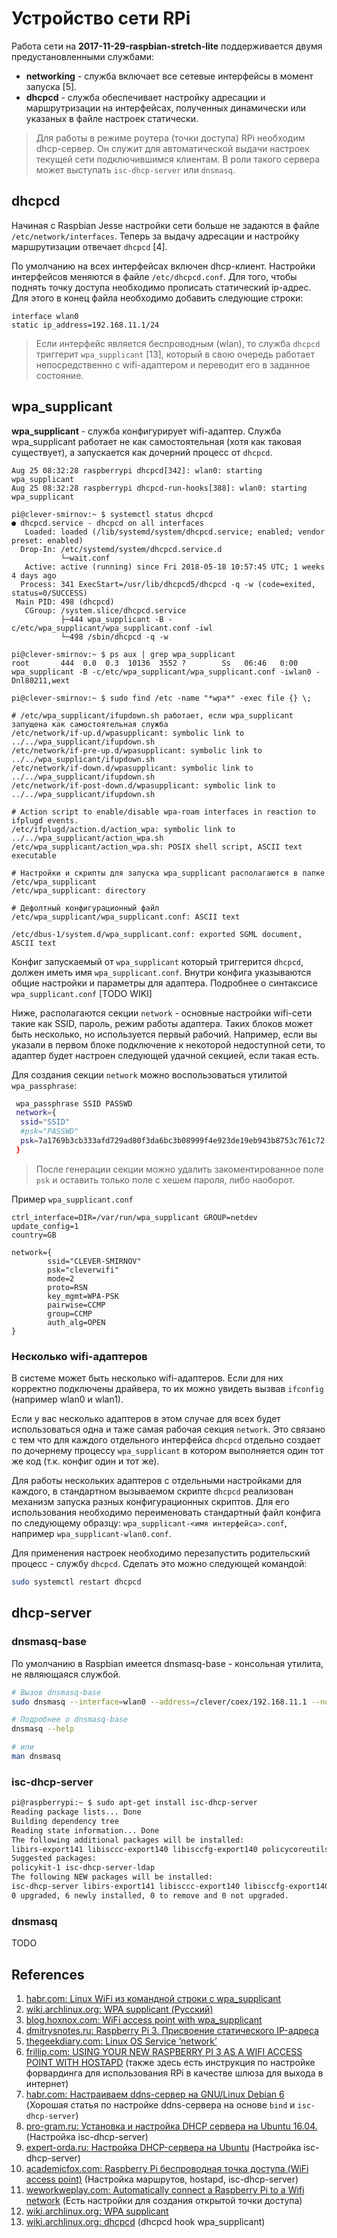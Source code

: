# Устройство сети RPi
Работа сети на **2017-11-29-raspbian-stretch-lite** поддерживается двумя предустановленными службами:
* **networking** - служба включает все сетевые интерфейсы в момент запуска [5].
* **dhcpcd** - служба обеспечивает настройку адресации и маршрутризации на интерфейсах, полученных динамически или указаных в файле настроек статически.

> Для работы в режиме роутера (точки доступа) RPi необходим dhcp-сервер. Он служит для автоматической выдачи настроек текущей сети подключившимся клиентам. В роли такого сервера может выступать `isc-dhcp-server` или `dnsmasq`.

## dhcpcd
Начиная с Raspbian Jesse настройки сети больше не задаются в файле `/etc/network/interfaces`. Теперь за выдачу адресации и настройку маршрутизации отвечает `dhcpcd` [4].

По умолчанию на всех интерфейсах включен dhcp-клиент. Настройки интерфейсов меняются в файле `/etc/dhcpcd.conf`. Для того, чтобы поднять точку доступа необходимо прописать статический ip-адрес. Для этого в конец файла необходимо добавить следующие строки:

```
interface wlan0
static ip_address=192.168.11.1/24
```

> Если интерфейс является беспроводным (wlan), то служба `dhcpcd` триггерит `wpa_supplicant` [13], который в свою очередь работает непосредственно с wifi-адаптером и переводит его в заданное состояние.

## wpa_supplicant
**wpa_supplicant** - служба конфигурирует wifi-адаптер. Служба wpa_supplicant работает не как самостоятельная (хотя как таковая существует), а запускается как дочерний процесс от `dhcpcd`.

```
Aug 25 08:32:28 raspberrypi dhcpcd[342]: wlan0: starting wpa_supplicant
Aug 25 08:32:28 raspberrypi dhcpcd-run-hooks[388]: wlan0: starting wpa_supplicant
```

```
pi@clever-smirnov:~ $ systemctl status dhcpcd
● dhcpcd.service - dhcpcd on all interfaces
   Loaded: loaded (/lib/systemd/system/dhcpcd.service; enabled; vendor preset: enabled)
  Drop-In: /etc/systemd/system/dhcpcd.service.d
           └─wait.conf
   Active: active (running) since Fri 2018-05-18 10:57:45 UTC; 1 weeks 4 days ago
  Process: 341 ExecStart=/usr/lib/dhcpcd5/dhcpcd -q -w (code=exited, status=0/SUCCESS)
 Main PID: 498 (dhcpcd)
   CGroup: /system.slice/dhcpcd.service
           ├─444 wpa_supplicant -B -c/etc/wpa_supplicant/wpa_supplicant.conf -iwl
           └─498 /sbin/dhcpcd -q -w
```

```(bash)
pi@clever-smirnov:~ $ ps aux | grep wpa_supplicant
root       444  0.0  0.3  10136  3552 ?        Ss   06:46   0:00 wpa_supplicant -B -c/etc/wpa_supplicant/wpa_supplicant.conf -iwlan0 -Dnl80211,wext
```

```
pi@clever-smirnov:~ $ sudo find /etc -name "*wpa*" -exec file {} \;

# /etc/wpa_supplicant/ifupdown.sh работает, если wpa_supplicant запущена как самостоятельная служба
/etc/network/if-up.d/wpasupplicant: symbolic link to ../../wpa_supplicant/ifupdown.sh
/etc/network/if-pre-up.d/wpasupplicant: symbolic link to ../../wpa_supplicant/ifupdown.sh
/etc/network/if-down.d/wpasupplicant: symbolic link to ../../wpa_supplicant/ifupdown.sh
/etc/network/if-post-down.d/wpasupplicant: symbolic link to ../../wpa_supplicant/ifupdown.sh

# Action script to enable/disable wpa-roam interfaces in reaction to ifplugd events.
/etc/ifplugd/action.d/action_wpa: symbolic link to ../../wpa_supplicant/action_wpa.sh
/etc/wpa_supplicant/action_wpa.sh: POSIX shell script, ASCII text executable

# Настройки и скрипты для запуска wpa_supplicant располагаются в папке /etc/wpa_supplicant
/etc/wpa_supplicant: directory

# Дефолтный конфигурационный файл
/etc/wpa_supplicant/wpa_supplicant.conf: ASCII text

/etc/dbus-1/system.d/wpa_supplicant.conf: exported SGML document, ASCII text
```

Конфиг запускаемый от `wpa_supplicant` который триггерится `dhcpcd`, должен иметь имя `wpa_supplicant.conf`. Внутри конфига указываются общие настройки и параметры для адаптера. Подробнее о синтаксисе `wpa_supplicant.conf` [TODO WIKI]

Ниже, располагаются секции `network` - основные настройки wifi-сети такие как SSID, пароль, режим работы адаптера. Таких блоков может быть несколько, но используется первый рабочий. Например, если вы указали в первом блоке подключение к некоторой недоступной сети, то адаптер будет настроен следующей удачной секцией, если такая есть.

Для создания секции `network` можно воспользоваться утилитой `wpa_passphrase`:

 ```bash
  wpa_passphrase SSID PASSWD
  network={
   ssid="SSID"
   #psk="PASSWD"
   psk=7a1769b3cb333afd729ad80f3da6bc3b08999f4e923de19eb943b8753c761c72
  }
  ```
  > После генерации секции можно удалить закоментированное поле `psk` и оставить только поле с хешем пароля, либо наоборот.

Пример `wpa_supplicant.conf`
```
ctrl_interface=DIR=/var/run/wpa_supplicant GROUP=netdev
update_config=1
country=GB

network={
        ssid="CLEVER-SMIRNOV"
        psk="cleverwifi"
        mode=2
        proto=RSN
        key_mgmt=WPA-PSK
        pairwise=CCMP
        group=CCMP
        auth_alg=OPEN
}
```

### Несколько wifi-адаптеров
В системе может быть несколько wifi-адаптеров. Если для них корректно подключены драйвера, то их можно увидеть вызвав `ifconfig` (например wlan0 и wlan1).

Если у вас несколько адаптеров в этом случае для всех будет использоваться одна и таже самая рабочая секция `network`. Это связано с тем что для каждого отдельного интерфейса `dhcpcd` отдельно создает по дочернему процессу `wpa_supplicant` в котором выполняется один тот же код (т.к. конфиг один и тот же).

Для работы нескольких адаптеров с отдельными настройками для каждого, в стандартном вызываемом скрипте `dhcpcd` реализован механизм запуска разных конфигурационных скриптов. Для его использования необходимо переименовать стандартный файл конфига по следующему образцу: `wpa_supplicant-<имя интерфейса>.conf`, например `wpa_supplicant-wlan0.conf`.

Для применения настроек необходимо перезапустить родительский процесс - службу `dhcpcd`. Сделать это можно следующей командой:
```bash
sudo systemctl restart dhcpcd
```
## dhcp-server

### dnsmasq-base
По умолчанию в Raspbian имеется dnsmasq-base - консольная утилита, не являющаяся службой.

```bash
# Вызов dnsmasq-base
sudo dnsmasq --interface=wlan0 --address=/clever/coex/192.168.11.1 --no-daemon --dhcp-range=192.168.11.100,192.168.11.200,12h --no-hosts --filterwin2k --bogus-priv --domain-needed --quiet-dhcp6 --log-queries

# Подробнее о dnsmasq-base
dnsmasq --help

# или
man dnsmasq
```

### isc-dhcp-server

  ```bash
  pi@raspberrypi:~ $ sudo apt-get install isc-dhcp-server
  Reading package lists... Done
  Building dependency tree       
  Reading state information... Done
  The following additional packages will be installed:
  libirs-export141 libisccc-export140 libisccfg-export140 policycoreutils selinux-utils
  Suggested packages:
  policykit-1 isc-dhcp-server-ldap
  The following NEW packages will be installed:
  isc-dhcp-server libirs-export141 libisccc-export140 libisccfg-export140 policycoreutils selinux-utils
  0 upgraded, 6 newly installed, 0 to remove and 0 not upgraded.
  ```

### dnsmasq

TODO

## References

1. [habr.com: Linux WiFi из командной строки с wpa_supplicant](https://habr.com/post/315960/)
2. [wiki.archlinux.org: WPA supplicant (Русский)](https://wiki.archlinux.org/index.php/WPA_supplicant_(Русский))
3. [blog.hoxnox.com: WiFi access point with wpa_supplicant](http://blog.hoxnox.com/gentoo/wifi-hotspot.html)
4. [dmitrysnotes.ru: Raspberry Pi 3. Присвоение статического IP-адреса](http://dmitrysnotes.ru/raspberry-pi-3-prisvoenie-staticheskogo-ip-adresa)
5. [thegeekdiary.com: Linux OS Service ‘network’](https://www.thegeekdiary.com/linux-os-service-network/)
6. [frillip.com: USING YOUR NEW RASPBERRY PI 3 AS A WIFI ACCESS POINT WITH HOSTAPD](https://frillip.com/using-your-raspberry-pi-3-as-a-wifi-access-point-with-hostapd/) (также здесь есть инструкция по настройке форвардинга для использования RPi в качестве шлюза для выхода в интернет)
7. [habr.com: Настраиваем ddns-сервер на GNU/Linux Debian 6](https://habr.com/sandbox/30433/) (Хорошая статья по настройке ddns-сервера на основе `bind` и `isc-dhcp-server`)
8. [pro-gram.ru: Установка и настройка DHCP сервера на Ubuntu 16.04.](https://pro-gram.ru/dhcp-server-ubuntu.html) (Настройка isc-dhcp-server)
9. [expert-orda.ru: Настройка DHCP-сервера на Ubuntu](http://expert-orda.ru/posts/liuxnewbie/125--dhcp-ubuntu) (Настройка isc-dhcp-server)
10. [academicfox.com: Raspberry Pi беспроводная точка доступа (WiFi access point)](http://academicfox.com/raspberry-pi-besprovodnaya-tochka-dostupa-wifi-access-point/) (Настройка маршрутов, hostapd, isc-dhcp-server)
11. [weworkweplay.com: Automatically connect a Raspberry Pi to a Wifi network](http://weworkweplay.com/play/automatically-connect-a-raspberry-pi-to-a-wifi-network/) (Есть настройки для создания открытой точки доступа)
12. [wiki.archlinux.org: WPA supplicant](https://wiki.archlinux.org/index.php/WPA%20supplicant)
13. [wiki.archlinux.org: dhcpcd](https://wiki.archlinux.org/index.php/Dhcpcd#10-wpa_supplicant) (dhcpcd hook wpa_supplicant)

